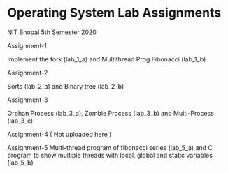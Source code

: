 # Operating System Lab Assignments 
NIT Bhopal
5th Semester 2020

Assignment-1

Implement the fork (lab_1_a) and Multithread Prog Fibonacci (lab_1_b)

Assignment-2

Sorts (lab_2_a) and Binary tree (lab_2_b)

Assignment-3

Orphan Process (lab_3_a), Zombie Process (lab_3_b) and Multi-Process (lab_3_c)

Assignment-4 
( Not uploaded here )

Assignment-5
Multi-thread program of fibonacci series (lab_5_a) and C program to show multiple threads with local, global and static variables (lab_5_b)

